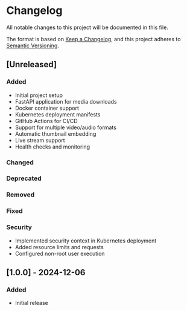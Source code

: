 # Changelog

All notable changes to this project will be documented in this file.

The format is based on [Keep a Changelog](https://keepachangelog.com/en/1.0.0/),
and this project adheres to [Semantic Versioning](https://semver.org/spec/v2.0.0.html).

## [Unreleased]

### Added
- Initial project setup
- FastAPI application for media downloads
- Docker container support
- Kubernetes deployment manifests
- GitHub Actions for CI/CD
- Support for multiple video/audio formats
- Automatic thumbnail embedding
- Live stream support
- Health checks and monitoring

### Changed

### Deprecated

### Removed

### Fixed

### Security
- Implemented security context in Kubernetes deployment
- Added resource limits and requests
- Configured non-root user execution

## [1.0.0] - 2024-12-06
### Added
- Initial release